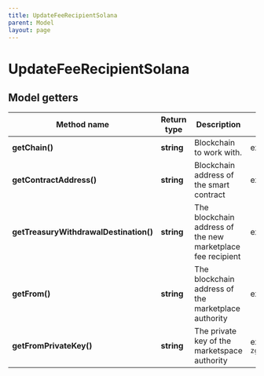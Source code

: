 ```yaml
---
title: UpdateFeeRecipientSolana
parent: Model
layout: page
---
```


# UpdateFeeRecipientSolana

## Model getters

Method name | Return type | Description | Notes
------------ | ------------- | ------------- | -------------
**getChain()** | **string** | Blockchain to work with. | ex.: `SOL`
**getContractAddress()** | **string** | Blockchain address of the smart contract | ex.: `FZAS4mtPvswgVxbpc117SqfNgCDLTCtk5CoeAtt58FWU`
**getTreasuryWithdrawalDestination()** | **string** | The blockchain address of the new marketplace fee recipient | ex.: `FZAS4mtPvswgVxbpc117SqfNgCDLTCtk5CoeAtt58FWU`
**getFrom()** | **string** | The blockchain address of the marketplace authority | ex.: `FZAS4mtPvswgVxbpc117SqfNgCDLTCtk5CoeAtt58FWU`
**getFromPrivateKey()** | **string** | The private key of the marketspace authority | ex.: `zgsAKfjuXrAxEyuYRxbbxPM3rdsPbJPnGreaGMbcdUApJ6wHnCqQnf9b1RNPdeZxsRMkezh4VgXQ7YrbpndGtEv`

